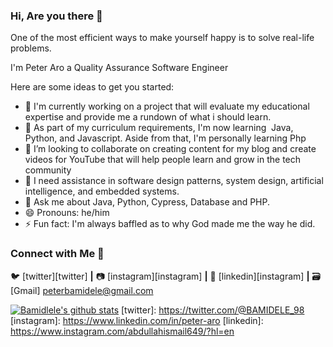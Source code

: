 ### Hi, Are you there 👋

One of the most efficient ways to make yourself happy is to solve real-life problems.


I'm Peter Aro a Quality Assurance Software Engineer

Here are some ideas to get you started:

- 🔭 I'm currently  working on a project that will evaluate my educational expertise and provide me a rundown of what i should learn.
- 🌱 As part of my curriculum requirements, I'm now learning  Java, Python, and Javascript. Aside from that, I'm personally learning Php
- 👯 I’m looking to collaborate on  creating content for my blog and create videos for YouTube  that will help people learn and grow in the tech community
- 🤔 I need assistance in software design patterns, system design, artificial intelligence, and embedded systems.
- 💬 Ask me about Java, Python, Cypress, Database and PHP.
- 😄 Pronouns: he/him 
- ⚡ Fun fact: I'm always baffled as to why God made me the way he did.


 ### Connect with Me 🤝

🐦 [twitter][twitter] **|** 
📷 [instagram][instagram] **|** 
👔 [linkedin][instagram] **|** 
🗃️ [Gmail] peterbamidele@gmail.com


[![Bamidlele's github stats](https://github-readme-stats.vercel.app/api?username=Peterbamidele)](https://github.com/Peterbamidele/github-readme-stats)
[twitter]: https://twitter.com/@BAMIDELE_98
[instagram]: https://www.linkedin.com/in/peter-aro
[linkedin]: https://www.instagram.com/abdullahismail649/?hl=en


